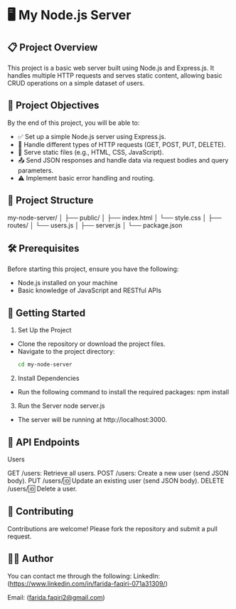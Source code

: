 # 🖥️ My Node.js Server

## 📋 Project Overview
This project is a basic web server built using Node.js and Express.js. It handles multiple HTTP requests and serves static content, allowing basic CRUD operations on a simple dataset of users.

## 🎯 Project Objectives
By the end of this project, you will be able to:
- ✅ Set up a simple Node.js server using Express.js.
- 🔄 Handle different types of HTTP requests (GET, POST, PUT, DELETE).
- 📂 Serve static files (e.g., HTML, CSS, JavaScript).
- 📤 Send JSON responses and handle data via request bodies and query parameters.
- ⚠️ Implement basic error handling and routing.

## 📂 Project Structure
my-node-server/
│
├── public/
│ ├── index.html
│ └── style.css
│
├── routes/
│ └── users.js
│
├── server.js
│
└── package.json

## 🛠️ Prerequisites
Before starting this project, ensure you have the following:
- Node.js installed on your machine
- Basic knowledge of JavaScript and RESTful APIs

## 🚀 Getting Started

1. Set Up the Project
- Clone the repository or download the project files.
- Navigate to the project directory:
  ```bash
  cd my-node-server

2. Install Dependencies
- Run the following command to install the required packages:
npm install

3. Run the Server
node server.js
- The server will be running at http://localhost:3000.

## 📡 API Endpoints
Users

GET /users: Retrieve all users.
POST /users: Create a new user (send JSON body).
PUT /users/:id: Update an existing user (send JSON body).
DELETE /users/:id: Delete a user.

## 🤝 Contributing
Contributions are welcome! Please fork the repository and submit a pull request.

## 👩‍💻 Author
You can contact me through the following:
LinkedIn: (https://www.linkedin.com/in/farida-faqiri-071a31309/)

Email: (farida.faqiri2@gmail.com)
